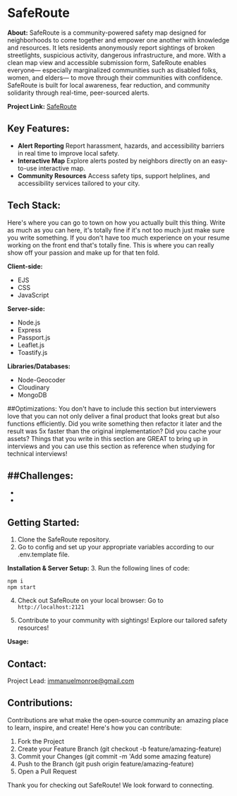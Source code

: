 # SafeRoute

**About:** SafeRoute is a community-powered safety map designed for neighborhoods to come together and empower one another with knowledge and resources. It lets residents anonymously report sightings of broken streetlights, suspicious activity, dangerous infrastructure, and more.
With a clean map view and accessible submission form, SafeRoute enables everyone— especially marginalized communities such as disabled folks, women, and elders— to move through their communities with confidence. SafeRoute is built for local awareness, fear reduction, and community solidarity through real-time, peer-sourced alerts.

**Project Link:** [SafeRoute](https://safe-route-6iqv.onrender.com/)

## Key Features:
   - **Alert Reporting**
       Report harassment, hazards, and accessibility barriers in real time to improve local safety.
   - **Interactive Map**
       Explore alerts posted by neighbors directly on an easy-to-use interactive map.
   - **Community Resources**
       Access safety tips, support helplines, and accessibility services tailored to your city.

## Tech Stack:
Here's where you can go to town on how you actually built this thing. Write as much as you can here, it's totally fine if it's not too much just make sure you write something. If you don't have too much experience on your resume working on the front end that's totally fine. This is where you can really show off your passion and make up for that ten fold.

**Client-side:**
- EJS
- CSS
- JavaScript

**Server-side:**
- Node.js
- Express
- Passport.js
- Leaflet.js
- Toastify.js

**Libraries/Databases:**
- Node-Geocoder
- Cloudinary
- MongoDB

##Optimizations:
You don't have to include this section but interviewers love that you can not only deliver a final product that looks great but also functions efficiently. Did you write something then refactor it later and the result was 5x faster than the original implementation? Did you cache your assets? Things that you write in this section are GREAT to bring up in interviews and you can use this section as reference when studying for technical interviews!

##Challenges:
- 
-
-

## Getting Started:
1. Clone the SafeRoute repository.
2. Go to config and set up your appropriate variables according to our .env.template file.
   
**Installation & Server Setup:**
3. Run the following lines of code:
```
npm i
npm start
```
4. Check out SafeRoute on your local browser:
   Go to `http://localhost:2121`

5. Contribute to your community with sightings! Explore our tailored safety resources!

**Usage:**

## Contact:
Project Lead: immanuelmonroe@gmail.com 

## Contributions:
Contributions are what make the open-source community an amazing place to learn, inspire, and create! Here's how you can contribute:
1. Fork the Project
2. Create your Feature Branch (git checkout -b feature/amazing-feature)
3. Commit your Changes (git commit -m 'Add some amazing feature)
4. Push to the Branch (git push origin feature/amazing-feature)
5. Open a Pull Request 

Thank you for checking out SafeRoute! We look forward to connecting.
